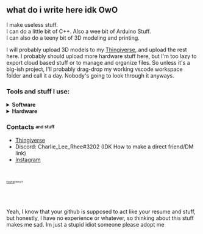 ## what do i write here idk OwO
I make useless stuff.<br>
I can do a little bit of C++. Also a wee bit of Arduino Stuff.<br>
I can also do a teeny bit of 3D modeling and printing.<br>

I will probably upload 3D models to my [Thingiverse](https://www.thingiverse.com/charlie_lee_rhee/designs), and upload the rest here. I probably should upload more hardware stuff here, but I'm too lazy to export cloud based stuff or to manage and organize files. So unless it's a big-ish project, I'll probably drag-drop my working vscode workspace folder and call it a day. Nobody's going to look through it anyways. 


### Tools and stuff I use:
<details>
 <summary><b>Software</b></summary>

**Programming/Editors**<br>

- VSCode
> Most of the work is done here. I use PlatformIO to do the microcontroller stuff.<be>
- Arduino IDE<br>
> Use to quickly check stuff without creating a whole new project in PlatformIO.<br>
> Simple. Elegant. It just works.<br>
- Notepad
> Used to check different files in a pinch.<br>
 
#### 3D modeling & Printing
- Fusion 360
> Most of the heavy lifting is done here. Say whatever you want about their business model, but you have to admit that autodesk makes some good software.
- FreeCAD
> Plan B. I'm still teaching myself FreeCAD, but it's hard.
- Meshmixer
> Used to edit STL files.
- Microsoft 3D Builder
> One of the most underrated 3D mesh programs in existance. The auto-fix tool is one of the fastest and easiest way to fix non-manifold models. Yes, it's worse than going into blender/meshmixer and manually editing each and every polygon, but honestly, the output is usually very nice, and almost always useable. 
- Blender
> Used to fix non-manifold models, and prepare them for printing.
- Cura
> My go-to slicer.
 </details>
 
<details>
 <summary><b>Hardware</b></summary> 
 
- Peanut MK.I
> LITERALLY a piece of junk. The design is from 2013 ffs. And it's not even a proper peanut. Built from broken, bottom-of-the-barrel parts and broken acryllic pieces. <br>
> But it still chugs on, and I think that's nice. Has Horrible z-artifacts, but is still useable after all these years. After all it's been through, it's basically a war veteran at this point.<br>
> Mods: 2020 extrusion frame, heated bed, Octoprint and firmware upgrade. Also, general parts swap and maintenance.  
- VORON V0
> The print quality is just. *kisses air* Mwah! Mmmh! Yeah,Boi It's the good stuff. but hoLY FUCK ITS SO LOUD WHAT THE FUCK WHY THE FUCK WHAT WHY HOW If I print over 40mm/s (Which I admit, is sorta slightly speedy for a stock v6 hotend) the thing starts bweeping like a geriatric fax machine from the 80's like WOW <br>
> Also, the 30mm fan is SO LOUD WHAT IS THIS A JET ENGINE? It goes SHWWWEEEWWWWWWRRRRWWWWWEEESSSSHHHHHH AND I CANT HEAR MY SELF THINK ITS AS IF IM IN A JET ENGINE WIND TUNNEL<br>
> But yeah, amazing print quality, 10/10 would build again.
- Hypercube Evolution
> WIP.<br>
 </details>


### Contacts <sub><sup>and stuff</sup></sub>
- [Thingiverse](https://www.thingiverse.com/charlie_lee_rhee/designs)<br>
- Discord: Charlie_Lee_Rhee#3202 (IDK How to make a direct friend/DM link)<br>
- [Instagram](https://www.instagram.com/charlie_lee_rhee/)<br>
 <br>
 
 <sub><sup><sub><sup> 
  [PayPal](https://www.paypal.com/paypalme/CharlieLeeRhee)(Why?) <br></sup></sub></sup></sub>
<br>
<br><br>

Yeah, I know that your github is supposed to act like your resume and stuff, but honestly, I have no experience or whatever, so thinking about this stuff makes me sad.
Im just a stupid idiot someone please adopt me


<!--
**charlielee206/charlielee206** is a ✨ _special_ ✨ repository because its `README.md` (this file) appears on your GitHub profile.

Here are some ideas to get you started:

- 🔭 I’m currently working on ...
- 🌱 I’m currently learning ...
- 👯 I’m looking to collaborate on ...
- 🤔 I’m looking for help with ...
- 💬 Ask me about ...
- 📫 How to reach me: ...
- 😄 Pronouns: ...
- ⚡ Fun fact: ...


<details>
<summary>Heading</summary>

+ markdown list 1
    + nested list 1
    + nested list 2
+ markdown list 2

</details>

-->
